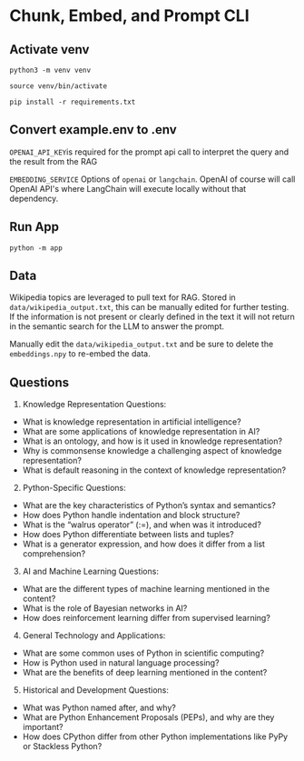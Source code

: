 # Chunk, Embed, and Prompt CLI

## Activate venv

```python3 -m venv venv```

```source venv/bin/activate```

```pip install -r requirements.txt```

## Convert example.env to .env

`OPENAI_API_KEY`is required for the prompt api call to interpret the query and the result from the RAG

`EMBEDDING_SERVICE` Options of `openai` or `langchain`. OpenAI of course will call OpenAI API's where LangChain will execute locally without that dependency.

## Run App

```python -m app```

## Data

Wikipedia topics are leveraged to pull text for RAG. Stored in `data/wikipedia_output.txt`, this can be manually edited for further testing. If the information is not present or clearly defined in the text it will not return in the semantic search for the LLM to answer the prompt.

Manually edit the `data/wikipedia_output.txt` and be sure to delete the `embeddings.npy` to re-embed the data.

## Questions

1. Knowledge Representation Questions:
- What is knowledge representation in artificial intelligence?
- What are some applications of knowledge representation in AI?
- What is an ontology, and how is it used in knowledge representation?
- Why is commonsense knowledge a challenging aspect of knowledge representation?
- What is default reasoning in the context of knowledge representation?
2. Python-Specific Questions:
- What are the key characteristics of Python’s syntax and semantics?
- How does Python handle indentation and block structure?
- What is the “walrus operator” (:=), and when was it introduced?
- How does Python differentiate between lists and tuples?
- What is a generator expression, and how does it differ from a list comprehension?
3. AI and Machine Learning Questions:
- What are the different types of machine learning mentioned in the content?
- What is the role of Bayesian networks in AI?
- How does reinforcement learning differ from supervised learning?
4. General Technology and Applications:
- What are some common uses of Python in scientific computing?
- How is Python used in natural language processing?
- What are the benefits of deep learning mentioned in the content?
5. Historical and Development Questions:
- What was Python named after, and why?
- What are Python Enhancement Proposals (PEPs), and why are they important?
- How does CPython differ from other Python implementations like PyPy or Stackless Python?